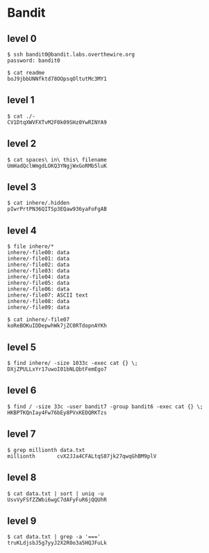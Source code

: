 # Bandit

## level 0

```
$ ssh bandit0@bandit.labs.overthewire.org
password: bandit0
```

```
$ cat readme
boJ9jbbUNNfktd78OOpsqOltutMc3MY1
```

## level 1

```
$ cat ./-
CV1DtqXWVFXTvM2F0k09SHz0YwRINYA9
```

## level 2

```
$ cat spaces\ in\ this\ filename
UmHadQclWmgdLOKQ3YNgjWxGoRMb5luK
```

## level 3

```
$ cat inhere/.hidden
pIwrPrtPN36QITSp3EQaw936yaFoFgAB
```

## level 4

```
$ file inhere/*
inhere/-file00: data
inhere/-file01: data
inhere/-file02: data
inhere/-file03: data
inhere/-file04: data
inhere/-file05: data
inhere/-file06: data
inhere/-file07: ASCII text
inhere/-file08: data
inhere/-file09: data
```

```
$ cat inhere/-file07
koReBOKuIDDepwhWk7jZC0RTdopnAYKh
```

## level 5

```
$ find inhere/ -size 1033c -exec cat {} \;
DXjZPULLxYr17uwoI01bNLQbtFemEgo7
```

## level 6

```
$ find / -size 33c -user bandit7 -group bandit6 -exec cat {} \;
HKBPTKQnIay4Fw76bEy8PVxKEDQRKTzs
```

## level 7

```
$ grep millionth data.txt
millionth       cvX2JJa4CFALtqS87jk27qwqGhBM9plV
```

## level 8

```
$ cat data.txt | sort | uniq -u
UsvVyFSfZZWbi6wgC7dAFyFuR6jQQUhR
```

## level 9

```
$ cat data.txt | grep -a '==='
truKLdjsbJ5g7yyJ2X2R0o3a5HQJFuLk
```
